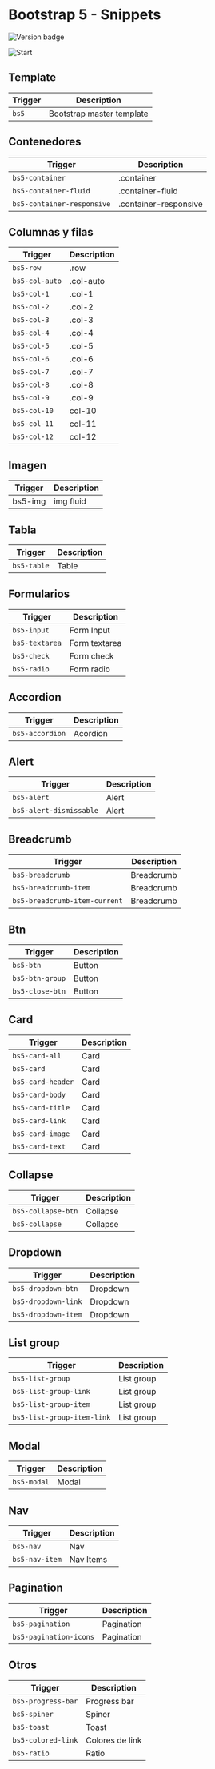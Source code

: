# Bootstrap 5 - Snippets
![Version badge](https://img.shields.io/github/package-json/v/pirulug/bootstrap5-snippets?color=ff0055&style=for-the-badge)

![Start](https://img.shields.io/github/stars/pirulug/bootstrap5-snippets)

## Template
|Trigger|Description|
|--|---|
|`bs5`|Bootstrap master template|

## Contenedores
|Trigger|Description|
|---|---|
|`bs5-container`|.container|
|`bs5-container-fluid`|.container-fluid|
|`bs5-container-responsive`|.container-responsive|

## Columnas y filas
|Trigger|Description|
|-|-|
|`bs5-row`|.row|
|`bs5-col-auto`|.col-auto|
|`bs5-col-1`|.col-1|
|`bs5-col-2`|.col-2|
|`bs5-col-3`|.col-3|
|`bs5-col-4`|.col-4|
|`bs5-col-5`|.col-5|
|`bs5-col-6`|.col-6|
|`bs5-col-7`|.col-7|
|`bs5-col-8`|.col-8|
|`bs5-col-9`|.col-9|
|`bs5-col-10`|col-10|
|`bs5-col-11`|col-11|
|`bs5-col-12`|col-12|

## Imagen
|Trigger|Description|
|-|-|
|bs5-img|img fluid|
## Tabla
|Trigger|Description|
|-|-|
|`bs5-table`| Table |

## Formularios
|Trigger|Description|
|-|-|
|`bs5-input`| Form Input |
|`bs5-textarea`| Form textarea |
|`bs5-check`| Form check |
|`bs5-radio`| Form radio |

## Accordion
|Trigger|Description|
|-|-|
|`bs5-accordion`| Acordion |

## Alert
|Trigger|Description|
|-|-|
|`bs5-alert`| Alert |
|`bs5-alert-dismissable`| Alert |

## Breadcrumb
|Trigger|Description|
|-|-|
|`bs5-breadcrumb`| Breadcrumb |
|`bs5-breadcrumb-item`| Breadcrumb |
|`bs5-breadcrumb-item-current`| Breadcrumb |

## Btn
|Trigger|Description|
|-|-|
|`bs5-btn`| Button |
|`bs5-btn-group`| Button |
|`bs5-close-btn`| Button |

## Card
|Trigger|Description|
|-|-|
|`bs5-card-all`| Card|
|`bs5-card`| Card|
|`bs5-card-header`| Card|
|`bs5-card-body`| Card|
|`bs5-card-title`| Card|
|`bs5-card-link`| Card|
|`bs5-card-image`| Card|
|`bs5-card-text`| Card|

## Collapse
|Trigger|Description|
|-|-|
|`bs5-collapse-btn`| Collapse |
|`bs5-collapse`| Collapse |

## Dropdown
|Trigger|Description|
|-|-|
|`bs5-dropdown-btn`| Dropdown |
|`bs5-dropdown-link`| Dropdown |
|`bs5-dropdown-item`| Dropdown |


## List group
|Trigger|Description|
|-|-|
|`bs5-list-group`| List group |
|`bs5-list-group-link`| List group |
|`bs5-list-group-item`| List group |
|`bs5-list-group-item-link`| List group |

## Modal
|Trigger|Description|
|-|-|
|`bs5-modal`| Modal |

## Nav
|Trigger|Description|
|-|-|
|`bs5-nav`| Nav |
|`bs5-nav-item`| Nav Items|

## Pagination
|Trigger|Description|
|-|-|
|`bs5-pagination`| Pagination |
|`bs5-pagination-icons`| Pagination |

## Otros
|Trigger|Description|
|-|-|
|`bs5-progress-bar`| Progress bar |
|`bs5-spiner`| Spiner |
|`bs5-toast`| Toast |
|`bs5-colored-link`| Colores de link |
|`bs5-ratio`| Ratio |
